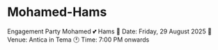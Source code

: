 # Mohamed-Hams
Engagement Party Mohamed 💕 Hams 📅 Date: Friday, 29 August 2025  📍 Venue: Antica in Tema  🕐 Time: 7:00 PM onwards
